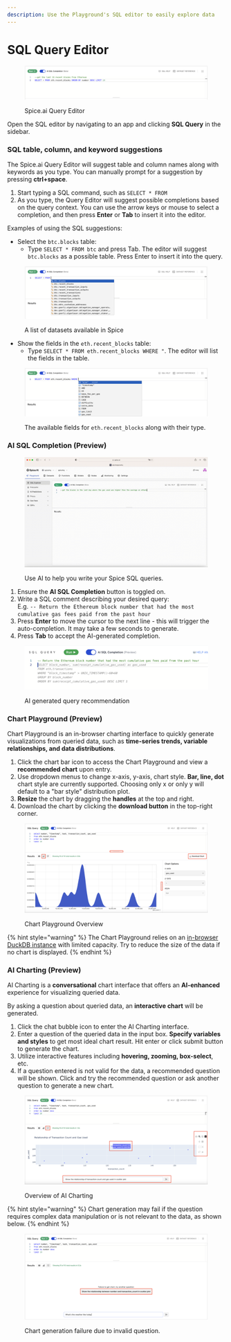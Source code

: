 ```yaml
---
description: Use the Playground's SQL editor to easily explore data
---
```


# SQL Query Editor

<figure><img src="../.gitbook/assets/Screenshot 2023-10-24 at 12.16.04 AM.png" alt=""><figcaption><p>Spice.ai Query Editor</p></figcaption></figure>

Open the SQL editor by navigating to an app and clicking **SQL Query** in the sidebar.

### SQL table, column, and keyword suggestions

The Spice.ai Query Editor will suggest table and column names along with keywords as you type. You can manually prompt for a suggestion by pressing **ctrl+space**.

1. Start typing a SQL command, such as `SELECT * FROM`
2. As you type, the Query Editor will suggest possible completions based on the query context. You can use the arrow keys or mouse to select a completion, and then press **Enter** or **Tab** to insert it into the editor.

Examples of using the SQL suggestions:

* Select the `btc.blocks` table:
  * Type `SELECT * FROM btc` and press Tab. The editor will suggest `btc.blocks` as a possible table. Press Enter to insert it into the query.

<figure><img src="../.gitbook/assets/Screenshot 2023-10-24 at 12.23.05 AM.png" alt=""><figcaption><p>A list of datasets available in Spice</p></figcaption></figure>

* Show the fields in the `eth.recent_blocks` table:
  * Type `SELECT * FROM eth.recent_blocks WHERE "`. The editor will list the fields in the table.

<figure><img src="../.gitbook/assets/Screenshot 2023-10-24 at 12.25.29 AM.png" alt=""><figcaption><p>The available fields for <code>eth.recent_blocks</code> along with their type.</p></figcaption></figure>

### AI SQL Completion (Preview)

<figure><img src="../.gitbook/assets/SQL Autocompletion new UI.gif" alt=""><figcaption><p>Use AI to help you write your Spice SQL queries.</p></figcaption></figure>

1. Ensure the **AI SQL Completion** button is toggled on.
2. Write a SQL comment describing your desired query:\
   E.g. `-- Return the Ethereum block number that had the most cumulative gas fees paid from the past hour`
3. Press **Enter** to move the cursor to the next line - this will trigger the auto-completion. It may take a few seconds to generate.
4. Press **Tab** to accept the AI-generated completion.

<figure><img src="../.gitbook/assets/Screenshot 2023-01-11 at 7.28.38 PM.png" alt=""><figcaption><p>AI generated query recommendation</p></figcaption></figure>

### Chart Playground (Preview)

Chart Playground is an in-browser charting interface to quickly generate visualizations from queried data, such as **time-series trends, variable relationships, and data distributions**.

1. Click the chart bar icon to access the Chart Playground and view a **recommended chart** upon entry.
2. Use dropdown menus to change x-axis, y-axis, chart style. **Bar, line, dot** chart style are currently supported. Choosing only x or only y will default to a "bar style" distribution plot.
3. **Resize** the chart by dragging the **handles** at the top and right.
4. Download the chart by clicking the **download button** in the top-right corner.

<figure><img src="../.gitbook/assets/image (26).png" alt=""><figcaption><p>Chart Playground Overview</p></figcaption></figure>

{% hint style="warning" %}
The Chart Playground relies on an [in-browser DuckDB instance](https://uwdata.github.io/mosaic/core/#mosaic-core) with limited capacity. Try to reduce the size of the data if no chart is displayed.
{% endhint %}

### AI Charting (Preview)

AI Charting is a **conversational** chart interface that offers an **AI-enhanced** experience for visualizing queried data.

By asking a question about queried data, an **interactive chart** will be generated.

1. Click the chat bubble icon to enter the AI Charting interface.
2. Enter a question of the queried data in the input box. **Specify variables and styles** to get most ideal chart result. Hit enter or click submit button to generate the chart.
3. Utilize interactive features including **hovering, zooming, box-select**, etc.
4. If a question entered is not valid for the data, a recommended question will be shown. Click and try the recommended question or ask another question to generate a new chart.

<figure><img src="../.gitbook/assets/image (28).png" alt=""><figcaption><p>Overview of AI Charting</p></figcaption></figure>

{% hint style="warning" %}
Chart generation may fail if the question requires complex data manipulation or is not relevant to the data, as shown below.
{% endhint %}

<figure><img src="../.gitbook/assets/image (30).png" alt=""><figcaption><p>Chart generation failure due to invalid question.</p></figcaption></figure>
